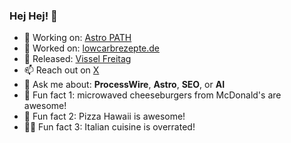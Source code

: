 ### Hej Hej! 👋

- 🌱 Working on: [Astro PATH](#)
- 🔭 Worked on: [lowcarbrezepte.de](https://www.lowcarbrezepte.de/)
- 🎉 Released: [Vissel Freitag](https://www.vissel-freitag.de/)
- 📫 Reach out on [X](https://x.com/acabelt)
- 💬 Ask me about: **ProcessWire**, **Astro**, **SEO**, or **AI**
- 🍔 Fun fact 1: microwaved cheeseburgers from McDonald's are awesome!
- 🍕 Fun fact 2: Pizza Hawaii is awesome!
- 🤌🏼 Fun fact 3: Italian cuisine is overrated!
